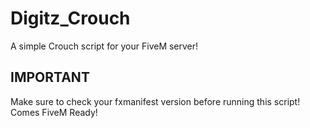 # Digitz_Crouch
A simple Crouch script for your FiveM server!

## IMPORTANT ##
Make sure to check your fxmanifest version before running this script!
Comes FiveM Ready!
